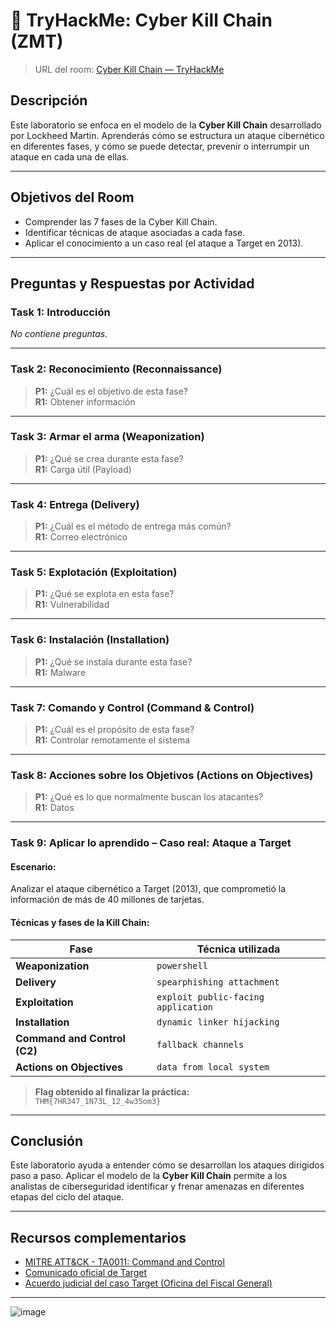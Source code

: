 # 🧠 TryHackMe: Cyber Kill Chain (ZMT)

> URL del room: [Cyber Kill Chain — TryHackMe](https://tryhackme.com/room/cyberkillchainzmt)

##  Descripción

Este laboratorio se enfoca en el modelo de la **Cyber Kill Chain** desarrollado por Lockheed Martin. Aprenderás cómo se estructura un ataque cibernético en diferentes fases, y cómo se puede detectar, prevenir o interrumpir un ataque en cada una de ellas.

---

##  Objetivos del Room

- Comprender las 7 fases de la Cyber Kill Chain.
- Identificar técnicas de ataque asociadas a cada fase.
- Aplicar el conocimiento a un caso real (el ataque a Target en 2013).

---

##  Preguntas y Respuestas por Actividad

###  Task 1: Introducción
_No contiene preguntas._

---

###  Task 2: **Reconocimiento (Reconnaissance)**  
> **P1:** ¿Cuál es el objetivo de esta fase?  
**R1:** Obtener información

---

###  Task 3: **Armar el arma (Weaponization)**  
> **P1:** ¿Qué se crea durante esta fase?  
**R1:** Carga útil (Payload)

---

###  Task 4: **Entrega (Delivery)**  
> **P1:** ¿Cuál es el método de entrega más común?  
**R1:** Correo electrónico

---

###  Task 5: **Explotación (Exploitation)**  
> **P1:** ¿Qué se explota en esta fase?  
**R1:** Vulnerabilidad

---

###  Task 6: **Instalación (Installation)**  
> **P1:** ¿Qué se instala durante esta fase?  
**R1:** Malware

---

###  Task 7: **Comando y Control (Command & Control)**  
> **P1:** ¿Cuál es el propósito de esta fase?  
**R1:** Controlar remotamente el sistema

---

###  Task 8: **Acciones sobre los Objetivos (Actions on Objectives)**  
> **P1:** ¿Qué es lo que normalmente buscan los atacantes?  
**R1:** Datos

---

###  Task 9: Aplicar lo aprendido – Caso real: Ataque a Target

####  Escenario:
Analizar el ataque cibernético a Target (2013), que comprometió la información de más de 40 millones de tarjetas.

####  Técnicas y fases de la Kill Chain:

| Fase                           | Técnica utilizada                   |
|--------------------------------|-------------------------------------|
| **Weaponization**              | `powershell`                        |
| **Delivery**                   | `spearphishing attachment`          |
| **Exploitation**               | `exploit public-facing application` |
| **Installation**               | `dynamic linker hijacking`          |
| **Command and Control (C2)**   | `fallback channels`                 |
| **Actions on Objectives**      | `data from local system`            |

> **Flag obtenido al finalizar la práctica:**  
 `THM{7HR347_1N73L_12_4w35om3}`

---

##  Conclusión

Este laboratorio ayuda a entender cómo se desarrollan los ataques dirigidos paso a paso. Aplicar el modelo de la **Cyber Kill Chain** permite a los analistas de ciberseguridad identificar y frenar amenazas en diferentes etapas del ciclo del ataque.

---

##  Recursos complementarios

- [MITRE ATT&CK - TA0011: Command and Control](https://attack.mitre.org/tactics/TA0011/)
- [Comunicado oficial de Target](https://corporate.target.com/news-features/article/2013/12/important-notice-unauthorized-access-to-payment-ca)
- [Acuerdo judicial del caso Target (Oficina del Fiscal General)](https://www.attorneygeneral.gov/taking-action/settlement-reached-with-target-following-major-consumer-data-breach/)

---
![image](https://github.com/user-attachments/assets/719c25e0-9026-41db-ac08-147e67ccbe15)

